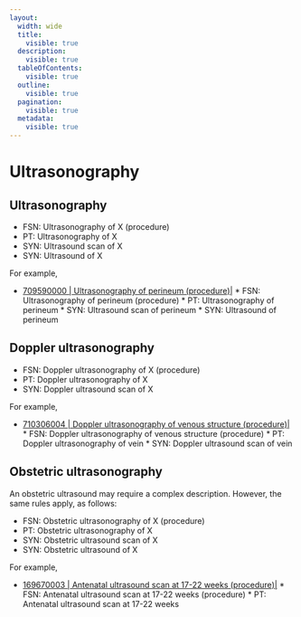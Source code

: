 ```yaml
---
layout:
  width: wide
  title:
    visible: true
  description:
    visible: true
  tableOfContents:
    visible: true
  outline:
    visible: true
  pagination:
    visible: true
  metadata:
    visible: true
---
```


# Ultrasonography

## Ultrasonography

  * FSN: Ultrasonography of X (procedure)
  * PT: Ultrasonography of X
  * SYN: Ultrasound scan of X
  * SYN: Ultrasound of X

For example,

* [ 709590000 | Ultrasonography of perineum (procedure)|](http://snomed.info/id/709590000 "709590000 | Ultrasonography of perineum \(procedure\) |")
      * FSN: Ultrasonography of perineum (procedure)
      * PT: Ultrasonography of perineum
      * SYN: Ultrasound scan of perineum
      * SYN: Ultrasound of perineum

## Doppler ultrasonography

  * FSN: Doppler ultrasonography of X (procedure)
  * PT: Doppler ultrasonography of X
  * SYN: Doppler ultrasound scan of X

For example,

* [ 710306004 | Doppler ultrasonography of venous structure (procedure)|](http://snomed.info/id/710306004 "710306004 | Doppler ultrasonography of venous structure \(procedure\) |")
      * FSN: Doppler ultrasonography of venous structure (procedure)
      * PT: Doppler ultrasonography of vein
      * SYN: Doppler ultrasound scan of vein

## Obstetric ultrasonography

An obstetric ultrasound may require a complex description. However, the same rules apply, as follows:

  * FSN: Obstetric ultrasonography of X (procedure)
  * PT: Obstetric ultrasonography of X
  * SYN: Obstetric ultrasound scan of X
  * SYN: Obstetric ultrasound of X

For example, 

* [ 169670003 | Antenatal ultrasound scan at 17-22 weeks (procedure)|](http://snomed.info/id/169670003 "169670003 | Antenatal ultrasound scan at 17-22 weeks \(procedure\) |")
      * FSN: Antenatal ultrasound scan at 17-22 weeks (procedure)
      * PT: Antenatal ultrasound scan at 17-22 weeks

